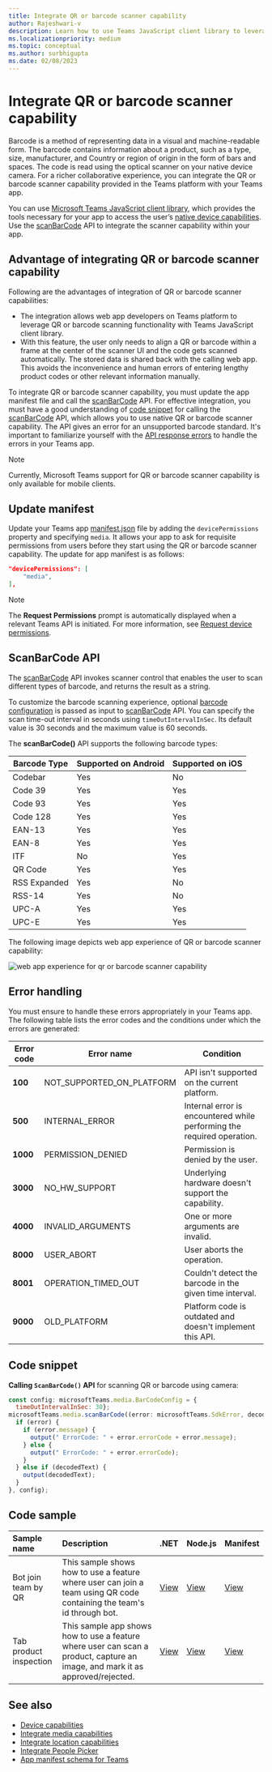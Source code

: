 ```yaml
---
title: Integrate QR or barcode scanner capability
author: Rajeshwari-v
description: Learn how to use Teams JavaScript client library to leverage QR or barcode scanner capability and know the benefits of integrating QR or barcode scanner capability.
ms.localizationpriority: medium
ms.topic: conceptual
ms.author: surbhigupta
ms.date: 02/08/2023
---
```


# Integrate QR or barcode scanner capability

Barcode is a method of representing data in a visual and machine-readable form. The barcode contains information about a product, such as a type, size, manufacturer, and Country or region of origin in the form of bars and spaces. The code is read using the optical scanner on your native device camera. For a richer collaborative experience, you can integrate the QR or barcode scanner capability provided in the Teams platform with your Teams app.

You can use [Microsoft Teams JavaScript client library](/javascript/api/overview/msteams-client?view=msteams-client-js-latest&preserve-view=true), which provides the tools necessary for your app to access the user’s [native device capabilities](native-device-permissions.md). Use the [scanBarCode](/javascript/api/%40microsoft/teams-js/microsoftteams.media#@microsoft-teams-js-microsoftteams-media-scanbarcode) API to integrate the scanner capability within your app.

## Advantage of integrating QR or barcode scanner capability

Following are the advantages of integration of QR or barcode scanner capabilities:

* The integration allows web app developers on Teams platform to leverage QR or barcode scanning functionality with Teams JavaScript client library.
* With this feature, the user only needs to align a QR or barcode within a frame at the center of the scanner UI and the code gets scanned automatically. The stored data is shared back with the calling web app. This avoids the inconvenience and human errors of entering lengthy product codes or other relevant information manually.

To integrate QR or barcode scanner capability, you must update the app manifest file and call the [scanBarCode](/javascript/api/%40microsoft/teams-js/microsoftteams.media#@microsoft-teams-js-microsoftteams-media-scanbarcode) API. For effective integration, you must have a good understanding of [code snippet](#code-snippet) for calling the [scanBarCode](/javascript/api/%40microsoft/teams-js/microsoftteams.media#@microsoft-teams-js-microsoftteams-media-scanbarcode) API, which allows you to use native QR or barcode scanner capability. The API gives an error for an unsupported barcode standard.
It's important to familiarize yourself with the [API response errors](#error-handling) to handle the errors in your Teams app.

> [!NOTE]
> Currently, Microsoft Teams support for QR or barcode scanner capability is only available for mobile clients.

## Update manifest

Update your Teams app [manifest.json](../../resources/schema/manifest-schema.md#devicepermissions) file by adding the `devicePermissions` property and specifying `media`. It allows your app to ask for requisite permissions from users before they start using  the QR or barcode scanner capability. The update for app manifest is as follows:

``` json
"devicePermissions": [
    "media",
],
```

> [!NOTE]
> The **Request Permissions** prompt is automatically displayed when a relevant Teams API is initiated. For more information, see [Request device permissions](native-device-permissions.md).

## ScanBarCode API

The [scanBarCode](/javascript/api/%40microsoft/teams-js/microsoftteams.media#@microsoft-teams-js-microsoftteams-media-scanbarcode) API invokes scanner control that enables the user to scan different types of barcode, and returns the result as a string.

To customize the barcode scanning experience, optional [barcode configuration](/javascript/api/@microsoft/teams-js/microsoftteams.media.barcodeconfig?view=msteams-client-js-latest&preserve-view=true) is passed as input to [scanBarCode](/javascript/api/%40microsoft/teams-js/microsoftteams.media#@microsoft-teams-js-microsoftteams-media-scanbarcode) API. You can specify the scan time-out interval in seconds using `timeOutIntervalInSec`. Its default value is 30 seconds and the maximum value is 60 seconds.

The **scanBarCode()** API supports the following barcode types:

| Barcode Type | Supported on Android | Supported on iOS |
| ---------- | ---------- | ------------ |
| Codebar | Yes | No |
| Code 39 | Yes | Yes |
| Code 93 | Yes | Yes |
| Code 128 | Yes | Yes |
| EAN-13 | Yes | Yes |
| EAN-8 | Yes | Yes |
| ITF | No | Yes |
| QR Code | Yes | Yes |
| RSS Expanded | Yes | No |
| RSS-14 | Yes | No |
| UPC-A | Yes | Yes |
| UPC-E | Yes | Yes |

The following image depicts web app experience of QR or barcode scanner capability:

![web app experience for qr or barcode scanner capability](../../assets/images/tabs/qr-barcode-scanner-capability.png)

## Error handling

You must ensure to handle these errors appropriately in your Teams app. The following table lists the error codes and the conditions under which the errors are generated:

|Error code |  Error name     | Condition|
| --------- | --------------- | -------- |
| **100** | NOT_SUPPORTED_ON_PLATFORM | API isn't supported on the current platform.|
| **500** | INTERNAL_ERROR | Internal error is encountered while performing the required operation.|
| **1000** | PERMISSION_DENIED |Permission is denied by the user.|
| **3000** | NO_HW_SUPPORT | Underlying hardware doesn't support the capability.|
| **4000** | INVALID_ARGUMENTS | One or more arguments are invalid.|
| **8000** | USER_ABORT |User aborts the operation.|
| **8001** | OPERATION_TIMED_OUT | Couldn't detect the barcode in the given time interval.|
| **9000** | OLD_PLATFORM | Platform code is outdated and doesn't implement this API.|

## Code snippet

**Calling `ScanBarCode()` API** for scanning QR or barcode using camera:

```javascript
const config: microsoftTeams.media.BarCodeConfig = {
  timeOutIntervalInSec: 30};
microsoftTeams.media.scanBarCode((error: microsoftTeams.SdkError, decodedText: string) => {
  if (error) {
    if (error.message) {
      output(" ErrorCode: " + error.errorCode + error.message);
    } else {
      output(" ErrorCode: " + error.errorCode);
    }
  } else if (decodedText) {
    output(decodedText);
  }
}, config);
```

## Code sample

| Sample name           | Description | .NET |Node.js    | Manifest|
|:---------------------|:--------------|:---------|:---------|:---------|
|Bot join team by QR | This sample shows how to use a feature where user can join a team using QR code containing the team's id through bot. |[View](https://github.com/OfficeDev/Microsoft-Teams-Samples/tree/main/samples/bot-join-team-using-qr-code/csharp)|[View](https://github.com/OfficeDev/Microsoft-Teams-Samples/tree/main/samples/bot-join-team-using-qr-code/nodejs)|[View](https://github.com/OfficeDev/Microsoft-Teams-Samples/tree/main/samples/bot-join-team-using-qr-code/csharp/demo-manifest/Bot-Join-Team-By-QR.zip)
|Tab product inspection | This sample app shows how to use a feature where user can scan a product, capture an image, and mark it as approved/rejected. |[View](https://github.com/OfficeDev/Microsoft-Teams-Samples/tree/main/samples/tab-product-inspection/csharp)|[View](https://github.com/OfficeDev/Microsoft-Teams-Samples/tree/main/samples/tab-product-inspection/nodejs)|[View](https://github.com/OfficeDev/Microsoft-Teams-Samples/tree/main/samples/tab-product-inspection/csharp/demo-manifest/Tab-Product-Inspection.zip)

## See also

* [Device capabilities](device-capabilities-overview.md)
* [Integrate media capabilities](media-capabilities.md)
* [Integrate location capabilities](location-capability.md)
* [Integrate People Picker](people-picker-capability.md)
* [App manifest schema for Teams](../../resources/schema/manifest-schema.md)
